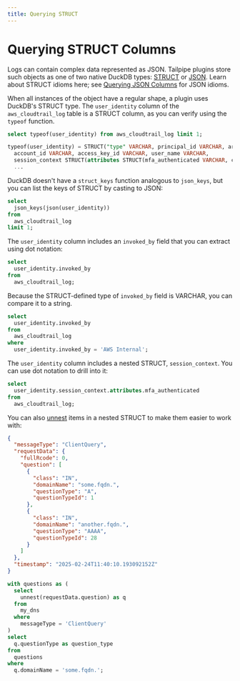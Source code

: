 ```yaml
---
title: Querying STRUCT
---
```


# Querying STRUCT Columns

Logs can contain complex data represented as JSON. Tailpipe plugins store such objects as one of two native DuckDB types: [STRUCT](https://duckdb.org/docs/stable/sql/data_types/struct.html#retrieving-from-structs) or [JSON](https://duckdb.org/docs/stable/data/json/overview.html#retrieving-json-data). Learn about STRUCT idioms here; see [Querying JSON Columns](/docs/sql/querying-json) for JSON idioms.

When all instances of the object have a regular shape, a plugin uses DuckDB's STRUCT type. The `user_identity` column of the `aws_cloudtrail_log` table is a STRUCT column, as you can verify using the `typeof` function.

```sql
select typeof(user_identity) from aws_cloudtrail_log limit 1;
```

```sql
typeof(user_identity) = STRUCT("type" VARCHAR, principal_id VARCHAR, arn VARCHAR,
  account_id VARCHAR, access_key_id VARCHAR, user_name VARCHAR,
  session_context STRUCT(attributes STRUCT(mfa_authenticated VARCHAR, creation_date BIGINT),
  ...
```

DuckDB doesn't have a `struct_keys` function analogous to `json_keys`, but you can list the keys of STRUCT by casting to JSON:

```sql
select
  json_keys(json(user_identity))
from
  aws_cloudtrail_log
limit 1;
```

The `user_identity` column includes an `invoked_by` field that you can extract using dot notation:

```sql
select
  user_identity.invoked_by
from
  aws_cloudtrail_log;
```

Because the STRUCT-defined type of `invoked_by` field is VARCHAR, you can compare it to a string.

```sql
select
  user_identity.invoked_by
from
  aws_cloudtrail_log
where
  user_identity.invoked_by = 'AWS Internal';
```

The `user_identity` column includes a nested STRUCT, `session_context`. You can use dot notation to drill into it:

```sql
select
  user_identity.session_context.attributes.mfa_authenticated
from
  aws_cloudtrail_log;
```

You can also [unnest](https://duckdb.org/docs/stable/sql/query_syntax/unnest) items in a nested STRUCT to make them easier to work with:

```json
{
  "messageType": "ClientQuery",
  "requestData": {
    "fullRcode": 0,
    "question": [
      {
        "class": "IN",
        "domainName": "some.fqdn.",
        "questionType": "A",
        "questionTypeId": 1
      },
      {
        "class": "IN",
        "domainName": "another.fqdn.",
        "questionType": "AAAA",
        "questionTypeId": 28
      }
    ]
  },
  "timestamp": "2025-02-24T11:40:10.193092152Z"
}
```

```sql
with questions as (
  select
    unnest(requestData.question) as q
  from
    my_dns
  where
    messageType = 'ClientQuery'
)
select
  q.questionType as question_type
from
  questions
where
  q.domainName = 'some.fqdn.';
```
